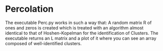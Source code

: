 # Percolation

The executable Perc.py works in such a way that: A random matrix R of ones and zeros is created which
is treated with an algorithm almost identical to that of Hoshen-Kopelman for the identification of Clusters.
The executable returns an L matrix and a plot of it where you can see an array composed of well-identified clusters.
